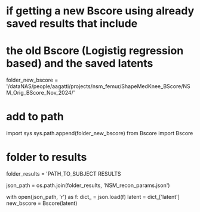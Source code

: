 

# if getting a new Bscore using already saved results that include
# the old Bscore (Logistig regression based) and the saved latents

folder_new_bscore = '/dataNAS/people/aagatti/projects/nsm_femur/ShapeMedKnee_BScore/NSM_Orig_BScore_Nov_2024/'
# add to path
import sys
sys.path.append(folder_new_bscore)
from Bscore import Bscore

# folder to results
folder_results = 'PATH_TO_SUBJECT RESULTS

json_path = os.path.join(folder_results, 'NSM_recon_params.json')

with open(json_path, 'r') as f:
    dict_ = json.load(f)
    latent = dict_['latent']
    new_bscore = Bscore(latent)